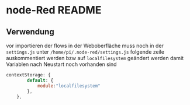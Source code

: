 # node-Red README

## Verwendung
vor importieren der flows in der Weboberfläche muss noch in der `settings.js` unter `/home/pi/.node-red/settings.js` folgende zeile auskommentiert werden bzw auf `localfilesystem` geändert werden damit Variablen nach Neustart noch vorhanden sind
```js
contextStorage: {
        default: {
            module:"localfilesystem"
        },
    },
```
